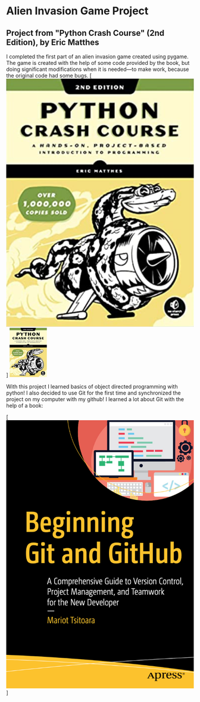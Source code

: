 # Alien Invasion Game Project
## Project from "Python Crash Course" (2nd Edition), by Eric Matthes

I completed the first part of an alien invasion game created using pygame. The game is created with the help of
some code provided by the book, but doing significant modifications when it is needed—to make work, because
the original code had some bugs.
[![See the image](readme_images/p_crashcourse.png)]
<img src="readme_images/p_crashcourse.png" width="100"/>

With this project I learned basics of object directed programming with python! I also decided to use Git
for the first time and synchronized the project on my computer with my github! I learned a lot about Git
with the help of a book:

[![See the image](readme_images/beggining_git.png)]